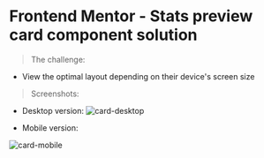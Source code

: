 
# Frontend Mentor - Stats preview card component solution

> The challenge:
* View the optimal layout depending on their device's screen size

> Screenshots:

* Desktop version:
![card-desktop](https://user-images.githubusercontent.com/74154572/156187728-9bde01d9-6049-4a1f-9195-2b2e5ce65843.png)

* Mobile version:


![card-mobile](https://user-images.githubusercontent.com/74154572/156187422-f1959889-91cb-4bde-811c-296797826a07.png)

